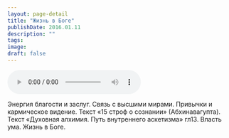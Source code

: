 ```yaml
---
layout: page-detail
title: "Жизнь в Боге"
publishDate: 2016.01.11
description: ""
tags:
image:
draft: false
---
```


<audio title="2016.01.11 - Жизнь в Боге.mp3" src="/upload/iblock/01a/01addcc7e44d4b53dc4255aafaca07df.mp3" controls=""></audio>

 Энергия благости и заслуг. Связь с высшими мирами. Привычки и кармическое видение. Текст «15 строф о сознании» (Абхинавагупта). Текст «Духовная алхимия. Путь внутреннего аскетизма» гл13\. Власть ума. Жизнь в Боге. 

  
